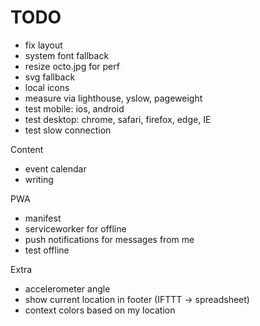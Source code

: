 # TODO

* fix layout
* system font fallback
* resize octo.jpg for perf
* svg fallback
* local icons
* measure via lighthouse, yslow, pageweight
* test mobile: ios, android
* test desktop: chrome, safari, firefox, edge, IE
* test slow connection

Content
* event calendar
* writing

PWA
* manifest
* serviceworker for offline
* push notifications for messages from me
* test offline

Extra
* accelerometer angle
* show current location in footer (IFTTT -> spreadsheet)
* context colors based on my location
